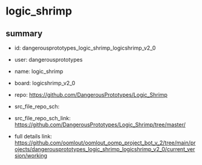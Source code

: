 # logic_shrimp
 
## summary 
* id: dangerousprototypes_logic_shrimp_logicshrimp_v2_0
* user: dangerousprototypes
* name: logic_shrimp
* board: logicshrimp_v2_0
* repo: https://github.com/DangerousPrototypes/Logic_Shrimp



* src_file_repo_sch: 
* src_file_repo_sch_link: https://github.com/DangerousPrototypes/Logic_Shrimp/tree/master/
* full details link: https://github.com/oomlout/oomlout_oomp_project_bot_v_2/tree/main/projects/dangerousprototypes_logic_shrimp_logicshrimp_v2_0/current_version/working  







